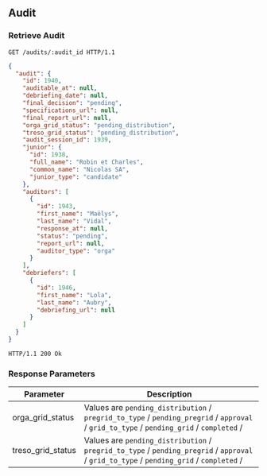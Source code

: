 ## Audit
### Retrieve Audit

```http
GET /audits/:audit_id HTTP/1.1
```

```json
{
  "audit": {
    "id": 1940,
    "auditable_at": null,
    "debriefing_date": null,
    "final_decision": "pending",
    "specifications_url": null,
    "final_report_url": null,
    "orga_grid_status": "pending_distribution",
    "treso_grid_status": "pending_distribution",
    "audit_session_id": 1939,
    "junior": {
      "id": 1938,
      "full_name": "Robin et Charles",
      "common_name": "Nicolas SA",
      "junior_type": "candidate"
    },
    "auditors": [
      {
        "id": 1943,
        "first_name": "Maëlys",
        "last_name": "Vidal",
        "response_at": null,
        "status": "pending",
        "report_url": null,
        "auditor_type": "orga"
      }
    ],
    "debriefers": [
      {
        "id": 1946,
        "first_name": "Lola",
        "last_name": "Aubry",
        "debriefing_url": null
      }
    ]
  }
}
```

```http
HTTP/1.1 200 Ok
```

### Response Parameters

Parameter           |   Description
------------------- | ------
orga_grid_status    | Values are `pending_distribution` / `pregrid_to_type` / `pending_pregrid` / `approval` / `grid_to_type` / `pending_grid` / `completed` /
treso_grid_status   | Values are `pending_distribution` / `pregrid_to_type` / `pending_pregrid` / `approval` / `grid_to_type` / `pending_grid` / `completed` /
